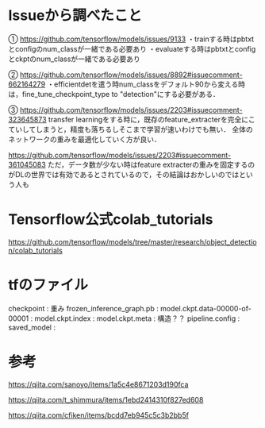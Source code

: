 # Issueから調べたこと
① https://github.com/tensorflow/models/issues/9133
・trainする時はpbtxtとconfigのnum_classが一緒である必要あり
・evaluateする時はpbtxtとconfigとckptのnum_classが一緒である必要あり

② https://github.com/tensorflow/models/issues/8892#issuecomment-662164279
・efficientdetを遣う時num_classをデフォルト90から変える時は，fine_tune_checkpoint_type to "detection"にする必要がある．

③ https://github.com/tensorflow/models/issues/2203#issuecomment-323645873
transfer learningをする時に，既存のfeature_extracterを完全にこていしてしまうと，精度も落ちるしそこまで学習が速いわけでも無い．
全体のネットワークの重みを最適化していく方が良い．

https://github.com/tensorflow/models/issues/2203#issuecomment-361045083
ただ，データ数が少ない時はfeature extracterの重みを固定するのがDLの世界では有効であるとされているので，その結論はおかしいのではという人も

# Tensorflow公式colab_tutorials

https://github.com/tensorflow/models/tree/master/research/object_detection/colab_tutorials

# tfのファイル
checkpoint : 重み
frozen_inference_graph.pb : 
model.ckpt.data-00000-of-00001 : 
model.ckpt.index : 
model.ckpt.meta : 構造？？
pipeline.config :
saved_model :

# 参考
https://qiita.com/sanoyo/items/1a5c4e8671203d190fca

https://qiita.com/t_shimmura/items/1ebd2414310f827ed608

https://qiita.com/cfiken/items/bcdd7eb945c5c3b2bb5f
